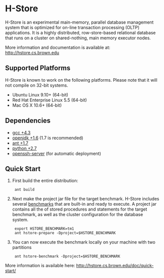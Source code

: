 # H-Store

H-Store is an experimental main-memory, parallel database management system that is
optimized for on-line transaction processing (OLTP) applications. It is a highly
distributed, row-store-based relational database that runs on a cluster on 
shared-nothing, main memory executor nodes. 

More information and documentation is available at: <http://hstore.cs.brown.edu>

## Supported Platforms
H-Store is known to work on the following platforms.
Please note that it will not compile on 32-bit systems.
+ Ubuntu Linux 9.10+ (64-bit)
+ Red Hat Enterprise Linux 5.5 (64-bit)
+ Mac OS X 10.6+ (64-bit)

## Dependencies
+ [gcc +4.3](http://www.ubuntuupdates.org/gcc)
+ [openjdk +1.6](http://www.ubuntuupdates.org/openjdk-7-jdk) (1.7 is recommended)
+ [ant +1.7](http://www.ubuntuupdates.org/ant)
+ [python +2.7](http://www.ubuntuupdates.org/python)
+ [openssh-server](http://www.ubuntuupdates.org/openssh-server) (for automatic deployment)

## Quick Start
1. First build the entire distribution:

        ant build

2. Next make the project jar file for the target benchmark.
   H-Store includes several [benchmarks](http://hstore.cs.brown.edu/doc/deployment/benchmarks/)
   that are built-in and ready to execute. A project jar contains all the of stored 
   procedures and statements for the target benchmark, as well as the cluster 
   configuration for the database system.

        export HSTORE_BENCHMARK=tm1
        ant hstore-prepare -Dproject=$HSTORE_BENCHMARK

3. You can now execute the benchmark locally on your machine with two partitions

        ant hstore-benchmark -Dproject=$HSTORE_BENCHMARK

More information is available here: <http://hstore.cs.brown.edu/doc/quick-start/>
